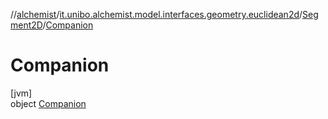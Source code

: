 //[alchemist](../../../../index.md)/[it.unibo.alchemist.model.interfaces.geometry.euclidean2d](../../index.md)/[Segment2D](../index.md)/[Companion](index.md)

# Companion

[jvm]\
object [Companion](index.md)
